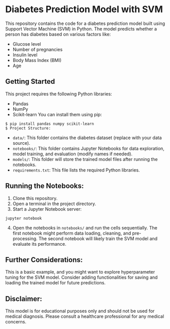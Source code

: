 # Diabetes Prediction Model with SVM
This repository contains the code for a diabetes prediction model built using Support Vector Machine (SVM) in Python. The model predicts whether a person has diabetes based on various factors like:

* Glucose level
* Number of pregnancies
* Insulin level
* Body Mass Index (BMI)
* Age
## Getting Started

This project requires the following Python libraries:

* Pandas
* NumPy
* Scikit-learn
You can install them using pip:
```
$ pip install pandas numpy scikit-learn
$ Project Structure:
```
* `data/`: This folder contains the diabetes dataset (replace with your data source).
* `notebooks/`: This folder contains Jupyter Notebooks for data exploration, model training, and evaluation (modify names if needed).
* `models/`: This folder will store the trained model files after running the notebooks.
* `requirements.txt`: This file lists the required Python libraries.
## Running the Notebooks:

1. Clone this repository.
2. Open a terminal in the project directory.
3. Start a Jupyter Notebook server:
```
jupyter notebook
```
4. Open the notebooks in `notebooks/` and run the cells sequentially.
The first notebook might perform data loading, cleaning, and pre-processing.
The second notebook will likely train the SVM model and evaluate its performance.
## Further Considerations:

This is a basic example, and you might want to explore hyperparameter tuning for the SVM model.
Consider adding functionalities for saving and loading the trained model for future predictions.
## Disclaimer:

This model is for educational purposes only and should not be used for medical diagnosis. Please consult a healthcare professional for any medical concerns.
